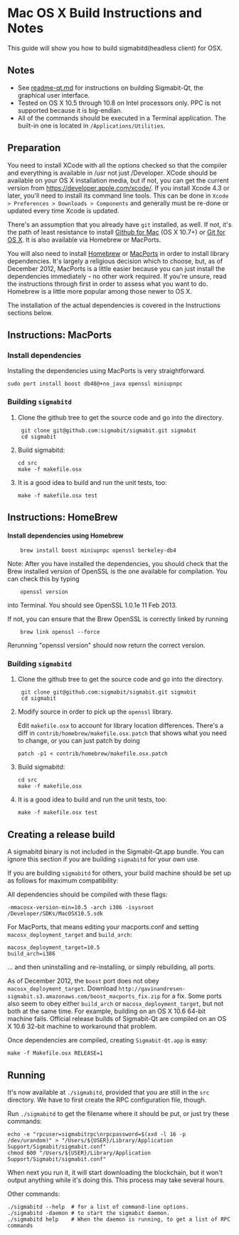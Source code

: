 Mac OS X Build Instructions and Notes
====================================
This guide will show you how to build sigmabitd(headless client) for OSX.

Notes
-----

* See [readme-qt.md](readme-qt.md) for instructions on building Sigmabit-Qt, the
graphical user interface.
* Tested on OS X 10.5 through 10.8 on Intel processors only. PPC is not
supported because it is big-endian.
* All of the commands should be executed in a Terminal application. The
built-in one is located in `/Applications/Utilities`.

Preparation
-----------

You need to install XCode with all the options checked so that the compiler
and everything is available in /usr not just /Developer. XCode should be
available on your OS X installation media, but if not, you can get the
current version from https://developer.apple.com/xcode/. If you install
Xcode 4.3 or later, you'll need to install its command line tools. This can
be done in `Xcode > Preferences > Downloads > Components` and generally must
be re-done or updated every time Xcode is updated.

There's an assumption that you already have `git` installed, as well. If
not, it's the path of least resistance to install [Github for Mac](https://mac.github.com/)
(OS X 10.7+) or
[Git for OS X](https://code.google.com/p/git-osx-installer/). It is also
available via Homebrew or MacPorts.

You will also need to install [Homebrew](http://mxcl.github.io/homebrew/)
or [MacPorts](https://www.macports.org/) in order to install library
dependencies. It's largely a religious decision which to choose, but, as of
December 2012, MacPorts is a little easier because you can just install the
dependencies immediately - no other work required. If you're unsure, read
the instructions through first in order to assess what you want to do.
Homebrew is a little more popular among those newer to OS X.

The installation of the actual dependencies is covered in the Instructions
sections below.

Instructions: MacPorts
----------------------

### Install dependencies

Installing the dependencies using MacPorts is very straightforward.

    sudo port install boost db48@+no_java openssl miniupnpc

### Building `sigmabitd`

1. Clone the github tree to get the source code and go into the directory.

        git clone git@github.com:sigmabit/sigmabit.git sigmabit
        cd sigmabit

2.  Build sigmabitd:

        cd src
        make -f makefile.osx

3.  It is a good idea to build and run the unit tests, too:

        make -f makefile.osx test

Instructions: HomeBrew
----------------------

#### Install dependencies using Homebrew

        brew install boost miniupnpc openssl berkeley-db4

Note: After you have installed the dependencies, you should check that the Brew installed version of OpenSSL is the one available for compilation. You can check this by typing

        openssl version

into Terminal. You should see OpenSSL 1.0.1e 11 Feb 2013.

If not, you can ensure that the Brew OpenSSL is correctly linked by running

        brew link openssl --force

Rerunning "openssl version" should now return the correct version.

### Building `sigmabitd`

1. Clone the github tree to get the source code and go into the directory.

        git clone git@github.com:sigmabit/sigmabit.git sigmabit
        cd sigmabit

2.  Modify source in order to pick up the `openssl` library.

    Edit `makefile.osx` to account for library location differences. There's a
    diff in `contrib/homebrew/makefile.osx.patch` that shows what you need to
    change, or you can just patch by doing

        patch -p1 < contrib/homebrew/makefile.osx.patch

3.  Build sigmabitd:

        cd src
        make -f makefile.osx

4.  It is a good idea to build and run the unit tests, too:

        make -f makefile.osx test

Creating a release build
------------------------

A sigmabitd binary is not included in the Sigmabit-Qt.app bundle. You can ignore
this section if you are building `sigmabitd` for your own use.

If you are building `sigmabitd` for others, your build machine should be set up
as follows for maximum compatibility:

All dependencies should be compiled with these flags:

    -mmacosx-version-min=10.5 -arch i386 -isysroot /Developer/SDKs/MacOSX10.5.sdk

For MacPorts, that means editing your macports.conf and setting
`macosx_deployment_target` and `build_arch`:

    macosx_deployment_target=10.5
    build_arch=i386

... and then uninstalling and re-installing, or simply rebuilding, all ports.

As of December 2012, the `boost` port does not obey `macosx_deployment_target`.
Download `http://gavinandresen-sigmabit.s3.amazonaws.com/boost_macports_fix.zip`
for a fix. Some ports also seem to obey either `build_arch` or
`macosx_deployment_target`, but not both at the same time. For example, building
on an OS X 10.6 64-bit machine fails. Official release builds of Sigmabit-Qt are
compiled on an OS X 10.6 32-bit machine to workaround that problem.

Once dependencies are compiled, creating `Sigmabit-Qt.app` is easy:

    make -f Makefile.osx RELEASE=1

Running
-------

It's now available at `./sigmabitd`, provided that you are still in the `src`
directory. We have to first create the RPC configuration file, though.

Run `./sigmabitd` to get the filename where it should be put, or just try these
commands:

    echo -e "rpcuser=sigmabitrpc\nrpcpassword=$(xxd -l 16 -p /dev/urandom)" > "/Users/${USER}/Library/Application Support/Sigmabit/sigmabit.conf"
    chmod 600 "/Users/${USER}/Library/Application Support/Sigmabit/sigmabit.conf"

When next you run it, it will start downloading the blockchain, but it won't
output anything while it's doing this. This process may take several hours.

Other commands:

    ./sigmabitd --help  # for a list of command-line options.
    ./sigmabitd -daemon # to start the sigmabit daemon.
    ./sigmabitd help    # When the daemon is running, to get a list of RPC commands
